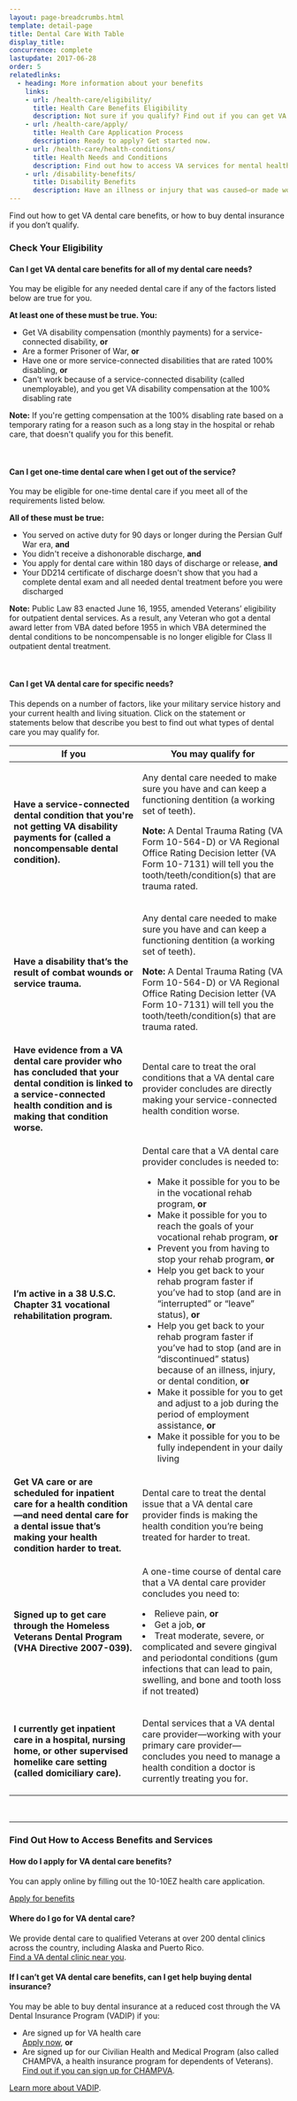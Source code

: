 ```yaml
---
layout: page-breadcrumbs.html
template: detail-page
title: Dental Care With Table
display_title:
concurrence: complete
lastupdate: 2017-06-28
order: 5
relatedlinks:
  - heading: More information about your benefits
    links:
    - url: /health-care/eligibility/
      title: Health Care Benefits Eligibility
      description: Not sure if you qualify? Find out if you can get VA health care benefits.
    - url: /health-care/apply/
      title: Health Care Application Process
      description: Ready to apply? Get started now.
    - url: /health-care/health-conditions/
      title: Health Needs and Conditions
      description: Find out how to access VA services for mental health, women’s health, and other specific needs.
    - url: /disability-benefits/
      title: Disability Benefits
      description: Have an illness or injury that was caused—or made worse—by your active-duty service? Find out if you can get disability compensation from VA.
---
```


<div class="va-introtext">

Find out how to get VA dental care benefits, or how to buy dental insurance if you don’t qualify.

</div>

### Check Your Eligibility

#### Can I get VA dental care benefits for all of my dental care needs?

You may be eligible for any needed dental care if any of the factors listed below are true for you.

**At least one of these must be true. You:**

- Get VA disability compensation (monthly payments) for a service-connected disability, **or**
- Are a former Prisoner of War, **or**
- Have one or more service-connected disabilities that are rated 100% disabling, **or**
- Can't work because of a service-connected disability (called unemployable), and you get VA disability compensation at the 100% disabling rate

**Note:** If you're getting compensation at the 100% disabling rate based on a temporary rating for a reason such as a long stay in the hospital or rehab care, that doesn't qualify you for this benefit.

<br>

#### Can I get one-time dental care when I get out of the service?

You may be eligible for one-time dental care if you meet all of the requirements listed below.

**All of these must be true:**
- You served on active duty for 90 days or longer during the Persian Gulf War era, **and**
- You didn't receive a dishonorable discharge, **and**
- You apply for dental care within 180 days of discharge or release, **and**
- Your DD214 certificate of discharge doesn't show that you had a complete dental exam and all needed dental treatment before you were discharged

**Note:** Public Law 83 enacted June 16, 1955, amended Veterans’ eligibility for outpatient dental services. As a result, any Veteran who got a dental award letter from VBA dated before 1955 in which VBA determined the dental conditions to be noncompensable is no longer eligible for Class II outpatient dental treatment.

<br>

#### Can I get VA dental care for specific needs?

This depends on a number of factors, like your military service history and your current health and living situation. Click on the statement or statements below that describe you best to find out what types of dental care you may qualify for.

<div class="va-table-overflow">
<table class="va-table-explanatory">

<thead>
  <tr>
    <th colspan="1" scope="col">If you</th>
    <th colspan="1" scope="col">You may qualify for</th>
  </tr>
</thead>
<tbody>
  <tr>
   <td><strong>Have a service-connected dental condition that you're not getting VA disability payments for (called a noncompensable dental condition).</strong></td>
    <td><p>Any dental care needed to make sure you have and can keep a functioning dentition (a working set of teeth).</p>
      <p><strong>Note:</strong> A Dental Trauma Rating (VA Form 10-564-D) or VA Regional Office Rating Decision letter (VA Form 10-7131) will tell you the tooth/teeth/condition(s) that are trauma rated.</p></td>
  </tr>
  <tr>
   <td><strong>Have a disability that’s the result of combat wounds or service trauma.</strong></td>
    <td><p>Any dental care needed to make sure you have and can keep a functioning dentition (a working set of teeth).</p>
      <p><strong>Note:</strong> A Dental Trauma Rating (VA Form 10-564-D) or VA Regional Office Rating Decision letter (VA Form 10-7131) will tell you the tooth/teeth/condition(s) that are trauma rated.</p></td>
  </tr>
  <tr>
    <td><strong>Have evidence from a VA dental care provider who has concluded that your dental condition is linked to a service-connected health condition and is making that condition worse.</strong></td>
    <td><p>Dental care to treat the oral conditions that a VA dental care provider concludes are directly making your service-connected health condition worse.</p>
    </td>
  </tr>
  <tr>
   <td><strong>I’m active in a 38 U.S.C. Chapter 31 vocational rehabilitation program.</strong></td>
    <td><p>Dental care that a VA dental care provider concludes is needed to:
      
- Make it possible for you to be in the vocational rehab program, **or**
- Make it possible for you to reach the goals of your vocational rehab program, **or**
- Prevent you from having to stop your rehab program, **or**
- Help you get back to your rehab program faster if you’ve had to stop (and are in “interrupted” or “leave” status), **or**
- Help you get back to your rehab program faster if you’ve had to stop (and are in “discontinued” status) because of an illness, injury, or dental condition, **or**
- Make it possible for you to get and adjust to a job during the period of employment assistance, **or**
- Make it possible for you to be fully independent in your daily living</p>
    </td>
  </tr>
  <tr>
   <td><strong>Get VA care or are scheduled for inpatient care for a health condition—and need dental care for a dental issue that’s making your health condition harder to treat.</strong></td>
    <td><p>Dental care to treat the dental issue that a VA dental care provider finds is making the health condition you’re being treated for harder to treat.</p>
    </td>
  </tr>
  <tr>
    <td><strong>Signed up to get care through the Homeless Veterans Dental Program (VHA Directive 2007-039).</strong></td>
     <td><p>A one-time course of dental care that a VA dental care provider concludes you need to:</P>
      <p>
- Relieve pain, **or**
- Get a job, **or**
- Treat moderate, severe, or complicated and severe gingival and periodontal conditions (gum infections that can lead to pain, swelling, and bone and tooth loss if not treated)</p>
    </td>
  </tr>
  <tr>
    <td><strong>I currently get inpatient care in a hospital, nursing home, or other supervised homelike care setting (called domiciliary care).</strong></td>
    <td><p>Dental services that a VA dental care provider—working with your primary care provider—concludes you need to manage a health condition a doctor is currently treating you for.</p>
    </td>
  </tr>
</tbody>
</table>
         </div>
<br>

-----

### Find Out How to Access Benefits and Services

#### How do I apply for VA dental care benefits?

You can apply online by filling out the 10-10EZ health care application.

<a class="usa-button-primary va-button-primary" href="/health-care/apply/application/">Apply for benefits</a>

#### Where do I go for VA dental care?

We provide dental care to qualified Veterans at over 200 dental clinics across the country, including Alaska and Puerto Rico.<br> [Find a VA dental clinic near you](https://www.va.gov/DENTAL/Dental-Clinic-Locations-Finder.asp).

#### If I can’t get VA dental care benefits, can I get help buying dental insurance?

You may be able to buy dental insurance at a reduced cost through the VA Dental Insurance Program (VADIP) if you:

- Are signed up for VA health care <br> [Apply now](/health-care/apply/), **or**
- Are signed up for our Civilian Health and Medical Program (also called CHAMPVA, a health insurance program for dependents of Veterans). <br> [Find out if you can sign up for CHAMPVA](https://www.va.gov/COMMUNITYCARE/programs/dependents/champva/index.asp).

[Learn more about VADIP](https://www.va.gov/healthbenefits/VADIP/).
